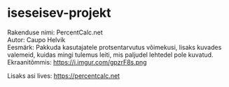 # iseseisev-projekt

Rakenduse nimi: PercentCalc.net  
Autor: Caupo Helvik  
Eesmärk: Pakkuda kasutajatele protsentarvutus võimekusi, lisaks kuvades valemeid, kuidas mingi tulemus leiti, mis paljudel lehtedel pole kuvatud.  
Ekraanitõmmis: https://i.imgur.com/gpzrF8s.png  
  
Lisaks asi lives: https://percentcalc.net  